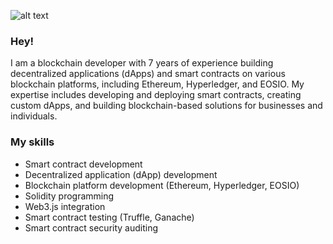 ![alt text](https://media.licdn.com/dms/image/C4E16AQEhxqABNYQ-8Q/profile-displaybackgroundimage-shrink_200_800/0/1633724895609?e=2147483647&v=beta&t=Zp7wjwbgdLsrZDXzmK6OKhjNIdt7sGzsNyT_iWbqR4U)

### Hey! 
I am a blockchain developer with 7 years of experience building decentralized applications (dApps) and smart contracts on various blockchain platforms, including Ethereum, Hyperledger, and EOSIO. My expertise includes developing and deploying smart contracts, creating custom dApps, and building blockchain-based solutions for businesses and individuals.

### My skills

* Smart contract development
* Decentralized application (dApp) development
* Blockchain platform development (Ethereum, Hyperledger, EOSIO)
* Solidity programming
* Web3.js integration
* Smart contract testing (Truffle, Ganache)
* Smart contract security auditing
